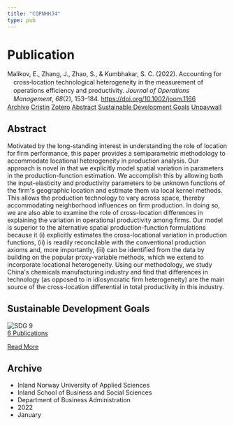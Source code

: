 ```yaml
---
title: "CQPNHHJ4"
type: pub
---
```

<h1>Publication</h1>
<article id="csl-bib-container-CQPNHHJ4" class="csl-bib-container">
  <div class="csl-bib-body" style="line-height: 1.35; padding-left: 1em; text-indent:-1em;">
  <div class="csl-entry">Malikov, E., Zhang, J., Zhao, S., &amp; Kumbhakar, S. C. (2022). Accounting for cross&#x2010;location technological heterogeneity in the measurement of operations efficiency and productivity. <i>Journal of Operations Management</i>, <i>68</i>(2), 153&#x2013;184. <a href="https://doi.org/10.1002/joom.1166">https://doi.org/10.1002/joom.1166</a></div>
</div>
  <div class="csl-bib-buttons">
    <a href="#taxonomy-article-CQPNHHJ4" class="csl-bib-button">Archive</a>
    <a href="https://app.cristin.no/results/show.jsf?id=1978794" alt="Cristin URL" class="csl-bib-button">Cristin</a>
    <a href="http://zotero.org/groups/5402882/items/CQPNHHJ4" alt="Zotero URL" class="csl-bib-button">Zotero</a>
    <a href="#abstract-article-CQPNHHJ4" class="csl-bib-button">Abstract</a>
    <a href="#sdg-article-CQPNHHJ4" class="csl-bib-button">Sustainable Development Goals</a>
    <a href="https://arxiv.org/pdf/2302.13430" class="csl-bib-button">Unpaywall</a>
  </div>
  <div id="csl-bib-meta-container-CQPNHHJ4"></div>
</article>
<div id="csl-bib-meta-CQPNHHJ4" class="csl-bib-meta">
  <article id="abstract-article-CQPNHHJ4" class="abstract-article">
    <h1>Abstract</h1>
    Motivated by the long-standing interest in understanding the role of location for firm performance, this paper provides a semiparametric methodology to accommodate locational heterogeneity in production analysis. Our approach is novel in that we explicitly model spatial variation in parameters in the production-function estimation. We accomplish this by allowing both the input-elasticity and productivity parameters to be unknown functions of the firm's geographic location and estimate them via local kernel methods. This allows the production technology to vary across space, thereby accommodating neighborhood influences on firm production. In doing so, we are also able to examine the role of cross-location differences in explaining the variation in operational productivity among firms. Our model is superior to the alternative spatial production-function formulations because it (i) explicitly estimates the cross-locational variation in production functions, (ii) is readily reconcilable with the conventional production axioms and, more importantly, (iii) can be identified from the data by building on the popular proxy-variable methods, which we extend to incorporate locational heterogeneity. Using our methodology, we study China's chemicals manufacturing industry and find that differences in technology (as opposed to in idiosyncratic firm heterogeneity) are the main source of the cross-location differential in total productivity in this industry.
  </article>
  <article id="sdg-article-CQPNHHJ4" class="sdg-article">
    <h1>Sustainable Development Goals</h1>
    <div class="sdg-container"><div id="sdg9" class="sdg"> <img src="{{< params subfolder >}}images/sdg/sdg09_en.png" class="image" alt="SDG 9"> <div class="sdg-overlay"> <a href="{{< params subfolder >}}en/archive/?sdg=9#archive" class="sdg-publication-count"><span>6</span> Publications</a> <p><a href="https://sdgs.un.org/goals/goal9" class="sdg-read-more">Read More</a></p> </div> </div></div>
  </article>
  <article id="taxonomy-article-CQPNHHJ4" class="taxonomy-article">
    <h1>Archive</h1>
    <ul>
      <li>Inland Norway University of Applied Sciences</li>
      <li>Inland School of Business and Social Sciences</li>
      <li>Department of Business Administration</li>
      <li>2022</li>
      <li>January</li>
    </ul>
  </article>
</div>
